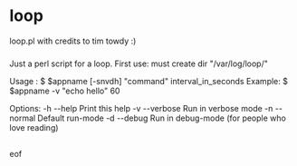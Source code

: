 # loop
loop.pl with credits to tim towdy :)

###
Just a perl script for a loop.
First use: must create dir "/var/log/loop/"

Usage  : \$ $appname [-snvdh] "command" interval_in_seconds
Example: \$ $appname -v "echo hello" 60

Options:
-h           --help          Print this help
-v          --verbose     Run in verbose mode
-n          --normal     Default run-mode
-d          --debug          Run in debug-mode (for people who love reading)
##

eof
